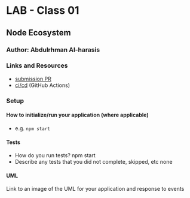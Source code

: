 # LAB - Class 01

## Node Ecosystem

### Author: Abdulrhman Al-harasis

### Links and Resources

- [submission PR](https://github.com/401-advanced-javascript-Dante/lab01/pull/1)
- [ci/cd]() (GitHub Actions)

### Setup


#### How to initialize/run your application (where applicable)

- e.g. `npm start`

#### Tests

- How do you run tests?
    npm start
- Describe any tests that you did not complete, skipped, etc
    none

#### UML

Link to an image of the UML for your application and response to events
